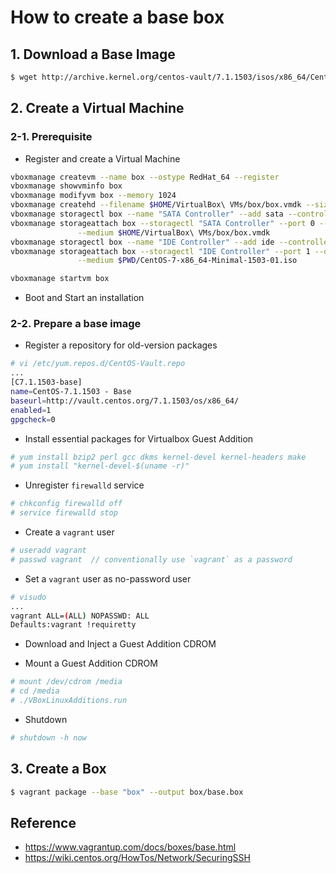 # How to create a base box
## 1. Download a Base Image
```bash
$ wget http://archive.kernel.org/centos-vault/7.1.1503/isos/x86_64/CentOS-7-x86_64-Minimal-1503-01.iso
```

## 2. Create a Virtual Machine
### 2-1. Prerequisite
* Register and create a Virtual Machine
```bash
vboxmanage createvm --name box --ostype RedHat_64 --register
vboxmanage showvminfo box
vboxmanage modifyvm box --memory 1024
vboxmanage createhd --filename $HOME/VirtualBox\ VMs/box/box.vmdk --size 20480 --format vmdk
vboxmanage storagectl box --name "SATA Controller" --add sata --controller IntelAhci
vboxmanage storageattach box --storagectl "SATA Controller" --port 0 --device 0 --type hdd \
               --medium $HOME/VirtualBox\ VMs/box/box.vmdk
vboxmanage storagectl box --name "IDE Controller" --add ide --controller PIIX4
vboxmanage storageattach box --storagectl "IDE Controller" --port 1 --device 0 --type dvddrive \
               --medium $PWD/CentOS-7-x86_64-Minimal-1503-01.iso

vboxmanage startvm box
```
* Boot and Start an installation

### 2-2. Prepare a base image
* Register a repository for old-version packages
```bash
# vi /etc/yum.repos.d/CentOS-Vault.repo
...
[C7.1.1503-base]
name=CentOS-7.1.1503 - Base
baseurl=http://vault.centos.org/7.1.1503/os/x86_64/
enabled=1
gpgcheck=0
```
* Install essential packages for Virtualbox Guest Addition
```bash
# yum install bzip2 perl gcc dkms kernel-devel kernel-headers make
# yum install "kernel-devel-$(uname -r)"
```
* Unregister `firewalld` service
```bash
# chkconfig firewalld off
# service firewalld stop
```
* Create a `vagrant` user
```bash
# useradd vagrant
# passwd vagrant  // conventionally use `vagrant` as a password
```
* Set a `vagrant` user as no-password user
```bash
# visudo
...
vagrant ALL=(ALL) NOPASSWD: ALL
Defaults:vagrant !requiretty
```
* Download and Inject a Guest Addition CDROM

* Mount a Guest Addition CDROM
```bash
# mount /dev/cdrom /media
# cd /media
# ./VBoxLinuxAdditions.run
```
* Shutdown
```bash
# shutdown -h now
```

## 3. Create a Box
```bash
$ vagrant package --base "box" --output box/base.box
```

## Reference
* https://www.vagrantup.com/docs/boxes/base.html
* https://wiki.centos.org/HowTos/Network/SecuringSSH

